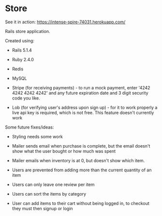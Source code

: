 # Store
See it in action: https://intense-spire-74031.herokuapp.com/

Rails store application.

Created using:

* Rails 5.1.4

* Ruby 2.4.0

* Redis

* MySQL

* Stripe (for receiving payments) - to run a mock payment, enter '4242 4242 4242 4242' and any future expiration date and 3 digit security code you like.

* Lob (for verifying user's address upon sign up) - for it to work properly a live api key is required, which is not free. This feature doesn't currently work

Some future fixes/ideas:

* Styling needs some work

* Mailer sends email when purchase is complete, but the email doesn't show what the user bought or how much was spent

* Mailer emails when inventory is at 0, but doesn't show which item.

* Users are prevented from adding more than the current quantity of an item

* Users can only leave one review per item

* Users can sort the items by category

* User can add items to their cart without being logged in, to checkout they must then signup or login
